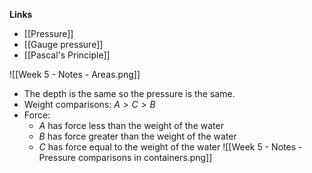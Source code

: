 **Links**
- [[Pressure]] 
- [[Gauge pressure]] 
- [[Pascal's Principle]] 

![[Week 5 - Notes - Areas.png]]
- The depth is the same so the pressure is the same.
- Weight comparisons: $A > C > B$
- Force:
	- $A$ has force less than the weight of the water 
	- $B$ has force greater than the weight of the water
	- $C$ has force equal to the weight of the water
![[Week 5 - Notes - Pressure comparisons in containers.png]]
